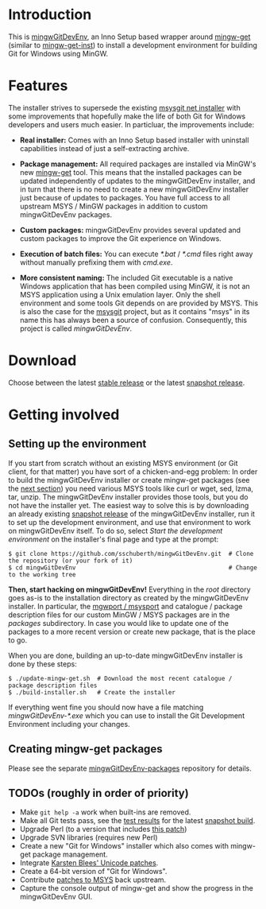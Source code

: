 # Introduction

This is [mingwGitDevEnv](https://github.com/sschuberth/mingwGitDevEnv), an Inno Setup based wrapper around [mingw-get](http://sourceforge.net/projects/mingw/files/Installer/mingw-get/) (similar to [mingw-get-inst](http://sourceforge.net/projects/mingw/files/Installer/mingw-get-inst/)) to install a development environment for building Git for Windows using MinGW.

# Features

The installer strives to supersede the existing [msysgit net installer](http://code.google.com/p/msysgit/downloads/list?q=netinstall) with some improvements that hopefully make the life of both Git for Windows developers and users much easier. In particluar, the improvements include:

* **Real installer:** Comes with an Inno Setup based installer with uninstall capabilities instead of just a self-extracting archive.

* **Package management:** All required packages are installed via MinGW's new [mingw-get](http://sourceforge.net/projects/mingw/files/Installer/mingw-get/) tool. This means that the installed packages can be updated independently of updates to the mingwGitDevEnv installer, and in turn that there is no need to create a new mingwGitDevEnv installer just because of updates to packages. You have full access to all upstream MSYS / MinGW packages in addition to custom mingwGitDevEnv packages.

* **Custom packages:** mingwGitDevEnv provides several updated and custom packages to improve the Git experience on Windows.

* **Execution of batch files:** You can execute _*.bat_ / _*.cmd_ files right away without manually prefixing them with _cmd.exe_.

* **More consistent naming:** The included Git executable is a native Windows application that has been compiled using MinGW, it is not an MSYS application using a Unix emulation layer. Only the shell environment and some tools Git depends on are provided by MSYS. This is also the case for the [msysgit](http://code.google.com/p/msysgit/) project, but as it contains "msys" in its name this has always been a source of confusion. Consequently, this project is called _mingwGitDevEnv_.

# Download

Choose between the latest [stable release](https://github.com/sschuberth/mingwGitDevEnv/releases/download/v0.2/mingwGitDevEnv-v0.2.exe) or the latest [snapshot release](http://mingwgitdevenv.cloudapp.net/job/mingwGitDevEnv-installer/lastSuccessfulBuild/artifact/download.html).

# Getting involved

## Setting up the environment

If you start from scratch without an existing MSYS environment (or Git client, for that matter) you have sort of a chicken-and-egg problem: In order to build the mingwGitDevEnv installer or create mingw-get packages (see the [next section](#creating-mingw-get-packages)) you need various MSYS tools like curl or wget, sed, lzma, tar, unzip. The mingwGitDevEnv installer provides those tools, but you do not have the installer yet. The easiest way to solve this is by downloading an already existing [snapshot release](http://mingwgitdevenv.cloudapp.net/job/mingwGitDevEnv-installer/lastSuccessfulBuild/artifact/download.html) of the mingwGitDevEnv installer, run it to set up the development environment, and use that environment to work on mingwGitDevEnv itself. To do so, select _Start the development environment_ on the installer's final page and type at the prompt:

    $ git clone https://github.com/sschuberth/mingwGitDevEnv.git  # Clone the repository (or your fork of it)
    $ cd mingwGitDevEnv                                           # Change to the working tree

**Then, start hacking on mingwGitDevEnv!** Everything in the _root_ directory goes as-is to the installation directory as created by the mingwGitDevEnv installer. In particular, the [mgwport / msysport](http://gitorious.org/mgwport/mgwport/blobs/master/README) and catalogue / package description files for our custom MinGW / MSYS packages are in the _packages_ subdirectory. In case you would like to update one of the packages to a more recent version or create  new package, that is the place to go.

When you are done, building an up-to-date mingwGitDevEnv installer is done by these steps:

    $ ./update-mingw-get.sh  # Download the most recent catalogue / package description files
    $ ./build-installer.sh   # Create the installer

If everything went fine you should now have a file matching _mingwGitDevEnv-*.exe_ which you can use to install the Git Development Environment including your changes.

## Creating mingw-get packages

Please see the separate [mingwGitDevEnv-packages](https://github.com/sschuberth/mingwGitDevEnv-packages) repository for details.

## TODOs (roughly in order of priority)

* Make `git help -a` work when built-ins are removed.
* Make all Git tests pass, see the [test results](http://mingwgitdevenv.cloudapp.net/job/mingwGitDevEnv-test/lastSuccessfulBuild/) for the latest [snapshot build](http://mingwgitdevenv.cloudapp.net/job/mingwGitDevEnv-installer/lastSuccessfulBuild/).
* Upgrade Perl (to a version that includes [this patch](https://github.com/msysgit/msysgit/issues/61#issuecomment-10695361))
* Upgrade SVN libraries (requires new Perl)
* Create a new "Git for Windows" installer which also comes with mingw-get package management.
* Integrate [Karsten Blees' Unicode patches](https://github.com/kblees/msysgit).
* Create a 64-bit version of "Git for Windows".
* Contribute [patches to MSYS](https://github.com/sschuberth/mingwGitDevEnv-packages/tree/master/msys-core) back upstream.
* Capture the console output of mingw-get and show the progress in the mingwGitDevEnv GUI.
